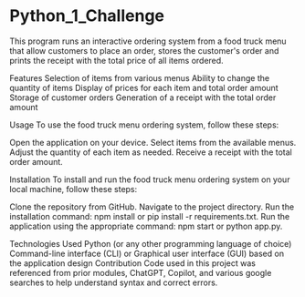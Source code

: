 # Python_1_Challenge

This program runs an interactive ordering system from a food truck menu that allow customers to place an order, stores the customer's order and prints the receipt with the total price of all items ordered.

Features
Selection of items from various menus
Ability to change the quantity of items
Display of prices for each item and total order amount
Storage of customer orders
Generation of a receipt with the total order amount


Usage
To use the food truck menu ordering system, follow these steps:

Open the application on your device.
Select items from the available menus.
Adjust the quantity of each item as needed.
Receive a receipt with the total order amount.


Installation
To install and run the food truck menu ordering system on your local machine, follow these steps:

Clone the repository from GitHub.
Navigate to the project directory.
Run the installation command: npm install or pip install -r requirements.txt.
Run the application using the appropriate command: npm start or python app.py.


Technologies Used
Python (or any other programming language of choice)
Command-line interface (CLI) or Graphical user interface (GUI) based on the application design
Contribution
Code used in this project was referenced from prior modules, ChatGPT, Copilot, and various google searches to help understand syntax and correct errors.
